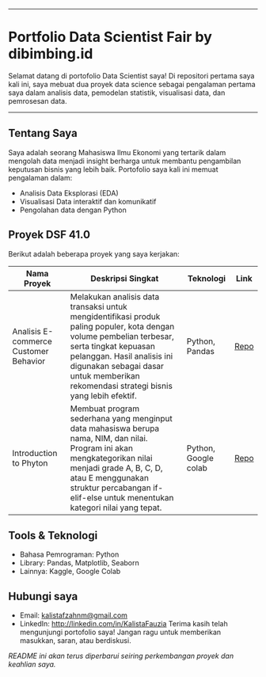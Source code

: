 
---

# Portfolio Data Scientist Fair by dibimbing.id

Selamat datang di portofolio Data Scientist saya! Di repositori pertama saya kali ini, saya mebuat dua proyek data science sebagai pengalaman pertama saya dalam analisis data, pemodelan statistik, visualisasi data, dan pemrosesan data.

---

## Tentang Saya

Saya adalah seorang Mahasiswa Ilmu Ekonomi yang tertarik dalam mengolah data menjadi insight berharga untuk membantu pengambilan keputusan bisnis yang lebih baik. Portofolio saya kali ini memuat pengalaman dalam:
- Analisis Data Eksplorasi (EDA)
- Visualisasi Data interaktif dan komunikatif
- Pengolahan data dengan Python
## Proyek DSF 41.0

Berikut adalah beberapa proyek yang saya kerjakan:

| Nama Proyek                  | Deskripsi Singkat                                   | Teknologi           | Link                             |
|-----------------------------|----------------------------------------------------|---------------------|---------------------------------|
| Analisis E-commerce Customer Behavior    | Melakukan analisis data transaksi untuk mengidentifikasi produk paling populer, kota dengan volume pembelian terbesar, serta tingkat kepuasan pelanggan. Hasil analisis ini digunakan sebagai dasar untuk memberikan rekomendasi strategi bisnis yang lebih efektif.| Python, Pandas | [Repo](https://github.com/Kalistafzh/Dimbimbing-Portofolio_DSF41.0/blob/main/Project%20EDA%20E-commerce%20Customer%20Behavior.ipynb) |
| Introduction to Phyton     | Membuat program sederhana yang menginput data mahasiswa berupa nama, NIM, dan nilai. Program ini akan mengkategorikan nilai menjadi grade A, B, C, D, atau E menggunakan struktur percabangan if-elif-else untuk menentukan kategori nilai yang tepat.   | Python, Google colab| [Repo](https://github.com/Kalistafzh/Dimbimbing-Portofolio_DSF41.0/blob/main/Task%201%20introduction_python.ipynb)   |


## Tools & Teknologi

- Bahasa Pemrograman: Python
- Library: Pandas, Matplotlib, Seaborn
- Lainnya: Kaggle, Google Colab

## Hubungi saya
- Email: kalistafzahnm@gmail.com  
- LinkedIn: http://linkedin.com/in/KalistaFauzia 
Terima kasih telah mengunjungi portofolio saya! Jangan ragu untuk memberikan masukkan, saran, atau berdiskusi.

*README ini akan terus diperbarui seiring perkembangan proyek dan keahlian saya.*

